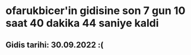 # ofarukbicer'in gidisine son 7 gun 10 saat 40 dakika 44 saniye kaldi

## Gidis tarihi: 30.09.2022 :(